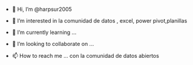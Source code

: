 - 👋 Hi, I’m @harpsur2005
- 👀 I’m interested in  la comunidad de datos , excel, power pivot,planillas

- 🌱  I’m currently learning ...
- 💞️ I’m looking to collaborate on ...
- 📫 How to reach me ...
con la comunidad de datos abiertos 
<!---
harpsur2005/harpsur2005 is a ✨ special ✨ repository because its `README.md` (this file) appears on your GitHub profile.
You can click the Preview link to take a look at your changes.
--->
